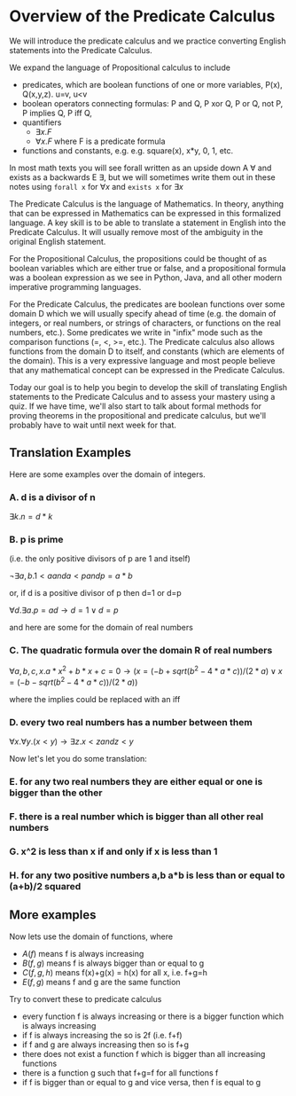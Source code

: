 # Overview of the Predicate Calculus

We will introduce the predicate calculus and we practice converting English statements into the Predicate Calculus.

We expand the language of Propositional calculus to include 

* predicates, which are boolean functions of one or more variables, P(x), Q(x,y,z). u=v, u<v
* boolean operators connecting formulas: P and Q, P xor Q, P or Q, not P, P implies Q, P iff Q, 
* quantifiers
  * $\exists x . F$
  * $\forall x . F$
  where F is a predicate formula
* functions and constants, e.g.
  e.g. square(x),  x*y, 0, 1, etc.

In most math texts you will see forall written as an upside down A $\forall$ and exists as a backwards E $\exists$,
but we will sometimes write them out in these notes using ```forall x``` for $\forall x$ and ```exists x``` for $\exists x$


The Predicate Calculus is the language of Mathematics. In theory, anything that can be expressed in Mathematics can be expressed in this formalized language. A key skill is to be able to translate a statement in English into the Predicate Calculus. It will usually remove most of the ambiguity in the original English statement.  

For the Propositional Calculus, the propositions could be thought of as boolean variables which are either true or false, and a propositional formula was a boolean expression as we see in Python, Java, and all other modern imperative programming languages.

For the Predicate Calculus, the predicates are boolean functions over some domain D which we will usually specify ahead of time (e.g. the domain of integers, or real numbers, or strings of characters, or functions on the real numbers, etc.).  Some predicates we write in "infix" mode such as the comparison functions (=, <, >=, etc.). The Predicate calculus also allows functions from the domain D to itself, and constants (which are elements of the domain). This is a very expressive language and most people believe that any mathematical concept can be expressed in the Predicate Calculus.

Today our goal is to help you begin to develop the skill of translating English statements to the Predicate Calculus and to assess your mastery using a quiz. If we have time, we'll also start to talk about formal methods for proving theorems in the propositional and predicate calculus, but we'll probably have to wait until next week for that.

## Translation Examples
Here are some examples over the domain of integers.

### A.  d is a divisor of n  
$\exists k . n = d*k$

### B.  p is prime
(i.e. the only positive divisors of p are 1 and itself)

$\neg \exists a,b . 1<a and a<p and p = a*b$

or, if d is a positive divisor of p then d=1 or d=p

$\forall d . \exists a . p=ad \rightarrow d=1 \vee d=p$



and here are some for the domain of real numbers

### C. The quadratic formula over the domain R of real numbers

$\forall a,b,c,x . 
  a*x^2 + b*x + c = 0 \rightarrow 
       (  x = (-b + sqrt(b^2-4*a*c))/(2*a)
         \vee 
          x = (-b - sqrt(b^2-4*a*c))/(2*a)
       )$

where the implies could be replaced with an iff

### D. every two real numbers has a number between them
$\forall x. \forall y.  (x<y) \rightarrow \exists z. x<z and z<y$

Now let's let you do some translation:

### E. for any two real numbers they are either equal or one is bigger than the other

### F. there is a real number which is bigger than all other real numbers

### G.  x^2 is less than x if and only if x is less than 1

### H. for any two positive numbers a,b   a*b is less than or equal to (a+b)/2 squared

## More examples
Now lets use the domain of functions, where 
* $A(f)$ means f is always increasing
* $B(f,g)$  means f is always bigger than or equal to g
* $C(f,g,h)$ means f(x)+g(x) = h(x) for all x, i.e. f+g=h
* $E(f,g)$ means f and g are the same function

Try to convert these to predicate calculus
* every function f is always increasing or there is a bigger function which is always increasing
* if f is always increasing the so is 2f (i.e. f+f)
* if f and g are always increasing then so is f+g
* there does not exist a function f which is bigger than all increasing functions
* there is a function g such that f+g=f for all functions f
* if f is bigger than or equal to g and vice versa, then f is equal to g


